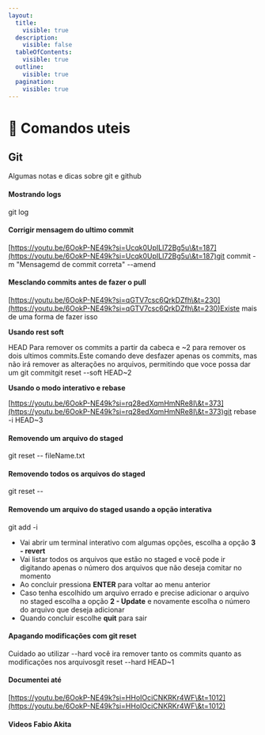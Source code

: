 ```yaml
---
layout:
  title:
    visible: true
  description:
    visible: false
  tableOfContents:
    visible: true
  outline:
    visible: true
  pagination:
    visible: true
---
```


# 👾 Comandos uteis

## Git

Algumas notas e dicas sobre git e github

#### Mostrando logs <a href="#mostrando-logs" id="mostrando-logs"></a>

git log

#### Corrigir mensagem do ultimo commit <a href="#corrigir-mensagem-do-ultimo-commit" id="corrigir-mensagem-do-ultimo-commit"></a>

​[https://youtu.be/6OokP-NE49k?si=Ucqk0UpILl72Bg5u\&t=187](https://youtu.be/6OokP-NE49k?si=Ucqk0UpILl72Bg5u\&t=187)​git commit -m "Mensagemd de commit correta" --amend

#### Mesclando commits antes de fazer o pull <a href="#mesclando-commits-antes-de-fazer-o-pull" id="mesclando-commits-antes-de-fazer-o-pull"></a>

​[https://youtu.be/6OokP-NE49k?si=qGTV7csc6QrkDZfh\&t=230](https://youtu.be/6OokP-NE49k?si=qGTV7csc6QrkDZfh\&t=230)​Existe mais de uma forma de fazer isso

**Usando rest soft**

HEAD Para remover os commits a partir da cabeca e \~2 para remover os dois ultimos commits.Este comando deve desfazer apenas os commits, mas não irá remover as alterações no arquivos, permitindo que voce possa dar um git commitgit reset --soft HEAD\~2

**Usando o modo interativo e rebase**

​[https://youtu.be/6OokP-NE49k?si=rq28edXqmHmNRe8I\&t=373](https://youtu.be/6OokP-NE49k?si=rq28edXqmHmNRe8I\&t=373)​git rebase -i HEAD\~3

#### Removendo um arquivo do staged <a href="#removendo-um-arquivo-do-staged" id="removendo-um-arquivo-do-staged"></a>

git reset -- fileName.txt

#### Removendo todos os arquivos do staged <a href="#removendo-todos-os-arquivos-do-staged" id="removendo-todos-os-arquivos-do-staged"></a>

git reset --

#### Removendo um arquivo do staged usando a opção interativa <a href="#removendo-um-arquivo-do-staged-usando-a-opcao-interativa" id="removendo-um-arquivo-do-staged-usando-a-opcao-interativa"></a>

git add -i

* Vai abrir um terminal interativo com algumas opções, escolha a opção **3 - revert**
* Vai listar todos os arquivos que estão no staged e você pode ir digitando apenas o número dos arquivos que não deseja comitar no momento
* Ao concluir pressiona **ENTER** para voltar ao menu anterior
* Caso tenha escolhido um arquivo errado e precise adicionar o arquivo no staged escolha a opção **2 - Update** e novamente escolha o número do arquivo que deseja adicionar
* Quando concluir escolhe **quit** para sair

#### Apagando modificações com git reset <a href="#apagando-modificacoes-com-git-reset" id="apagando-modificacoes-com-git-reset"></a>

Cuidado ao utilizar --hard você ira remover tanto os commits quanto as modificações nos arquivosgit reset --hard HEAD\~1

#### Documentei até <a href="#documentei-ate" id="documentei-ate"></a>

​[https://youtu.be/6OokP-NE49k?si=HHoIOciCNKRKr4WF\&t=1012](https://youtu.be/6OokP-NE49k?si=HHoIOciCNKRKr4WF\&t=1012)​

#### Videos Fabio Akita <a href="#videos-fabio-akita" id="videos-fabio-akita"></a>

